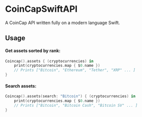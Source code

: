 # CoinCapSwiftAPI
A CoinCap API written fully on a modern language Swift.

## Usage
#### Get assets sorted by rank:
``` swift
Coincap().assets { (cryptocurrencies) in
    print(cryptocurrencies.map { $0.name })
    // Prints ["Bitcoin", "Ethereum", "Tether", "XRP" ... ]
}
```
#### Search assets:
``` swift
Coincap().assets(search: "Bitcoin") { (cryptocurrencies) in
    print(cryptocurrencies.map { $0.name })
    // Prints ["Bitcoin", "Bitcoin Cash", "Bitcoin SV" ... ]
}
```
